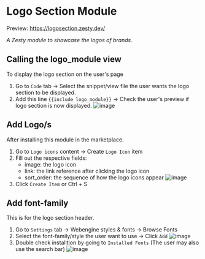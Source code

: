 # Logo Section Module

Preview: https://logosection.zesty.dev/

*A Zesty module to showcase the logos of brands.*

## Calling the logo_module view
To display the logo section on the user's page
1. Go to `Code` tab -> Select the snippet/view file the user wants the logo section to be displayed.
2. Add this line `{{include logo_module}}` -> Check the user's preview if logo section is now displayed.
![image](https://user-images.githubusercontent.com/114006998/213473363-3556abcb-8bf5-4a6b-9c08-5650acacb475.png)

## Add Logo/s
After installing this module in the marketplace.
1. Go to `Logo icons` content -> Create `Logo Icon` item
2. Fill out the respective fields: 
      - image: the logo icon
      - link: the link reference after clicking the logo icon
      - sort_order: the sequence of how the logo icons appear
![image](https://user-images.githubusercontent.com/114006998/213470878-a26c93d7-cfed-46d9-ac41-144ceb0eff33.png)
3. Click `Create Item` or Ctrl + S

## Add font-family
This is for the logo section header.
1. Go to  `Settings` tab -> Webengine styles & fonts -> Browse Fonts
2. Select the font-family/style the user want to use -> Click `Add`
![image](https://user-images.githubusercontent.com/114006998/213472234-6f00b6ac-a97d-4604-8fce-55c1eb5ccd0d.png)
3. Double check installtion by going to `Installed Fonts` (The user may also use the search bar)
![image](https://user-images.githubusercontent.com/114006998/213472491-17d6803c-0a0d-4fd2-a24d-886c7a0eaf74.png)


